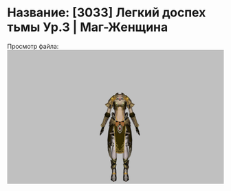 # Название: [3033] Легкий доспех тьмы Ур.3 | Маг-Женщина

Просмотр файла:
![p050003.png](p050003.png)